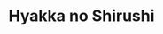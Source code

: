 --- 
title: "Hyakka no Shirushi"
publishdate: "2019-5-5T16:48:46+02:00"
src: "https://365manga.net/manga/hyakka-no-shirushi"
image: "https://data.365manga.net/images/thumbnails/19466-hyakka-no-shirushi.jpg"
description: ""
---